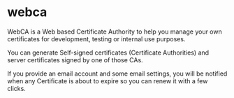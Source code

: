 webca
=====

WebCA is a Web based Certificate Authority to help you manage your own certificates for development, testing or internal use purposes.

You can generate Self-signed certificates (Certificate Authorities) and server certificates signed by one of those CAs.

If you provide an email account and some email settings, you will be notified when any Certificate is about to expire so you can renew it with a few clicks.